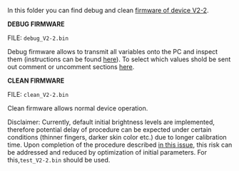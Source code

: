 In this folder you can find debug and clean [firmware of device V2-2](https://github.com/IRNAS/pulseox-firmware/tree/V2-2).

**DEBUG FIRMWARE**

FILE: ```debug_V2-2.bin``` 

Debug firmware allows to transmit all variables onto the PC and inspect them (instructions can be found [here](https://github.com/IRNAS/pulseox-testing/blob/master/03_debugging.md)). To select which values shold be sent out comment or uncomment sections [here](https://github.com/IRNAS/pulseox-firmware/blob/af077f9e98fd172e49468021324ba2b3dae9d09e/src/measurement.c#L648-L702).
  
 **CLEAN FIRMWARE**
 
 FILE: `clean_V2-2.bin`
 
 Clean firmware allows normal device operation. 
 
 Disclaimer: Currently, default initial brightness levels are implemented, therefore potential delay of procedure can be expected under certain conditions (thinner fingers, darker skin color etc.) due to longer calibration time. Upon completion of the procedure described [in this issue](https://github.com/IRNAS/pulseox-testing/issues/2), this risk can be addressed and reduced by optimization of initial parameters. For this,`test_V2-2.bin` should be used.
